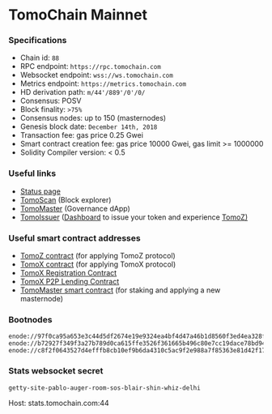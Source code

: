 # TomoChain Mainnet

### Specifications

* Chain id: `88`
* RPC endpoint: `https://rpc.tomochain.com`
* Websocket endpoint: `wss://ws.tomochain.com`
* Metrics endpoint: `https://metrics.tomochain.com`
* HD derivation path: `m/44'/889'/0'/0/`
* Consensus: POSV
* Block finality: `>75%`
* Consensus nodes: up to 150 \(masternodes\)
* Genesis block date: `December 14th, 2018`
* Transaction fee: gas price 0.25 Gwei
* Smart contract creation fee: gas price 10000 Gwei, gas limit &gt;= 1000000
* Solidity Compiler version: &lt; 0.5

### Useful links

* [Status page](https://stats.tomochain.com/)
* [TomoScan](https://scan.tomochain.com/) \(Block explorer\)
* [TomoMaster](https://master.tomochain.com/) \(Governance dApp\)
* [TomoIssuer](https://issuer.testnet.tomochain.com/) \([Dashboard](https://medium.com/tomochain/how-to-deploy-a-trc-21-token-on-tomochain-in-a-few-clicks-d0290f918b9a) to issue your token and experience [TomoZ\)](https://medium.com/tomochain/tomoz-explained-a-leapfrog-toward-blockchain-mass-adoption-889f3add7cd4)

### Useful smart contract addresses

* [TomoZ contract](https://scan.tomochain.com/address/0x8c0faeb5c6bed2129b8674f262fd45c4e9468bee) \(for applying TomoZ protocol\)
* [TomoX contract](https://scan.tomochain.com/address/0xde34dd0f536170993e8cff639ddffcf1a85d3e53) \(for applying TomoX protocol\)
* [TomoX Registration Contract](https://scan.tomochain.com/address/0x16c63b79f9c8784168103c0b74e6a59ec2de4a02)
* [TomoX P2P Lending Contract](https://scan.tomochain.com/address/0x7d761afd7ff65a79e4173897594a194e3c506e57)
* [TomoMaster smart contract](https://scan.tomochain.com/address/0x0000000000000000000000000000000000000088) \(for staking and applying a new masternode\)

### Bootnodes

```text
enode://97f0ca95a653e3c44d5df2674e19e9324ea4bf4d47a46b1d8560f3ed4ea328f725acec3fcfcb37eb11706cf07da669e9688b091f1543f89b2425700a68bc8876@3.212.20.0:30301
enode://b72927f349f3a27b789d0ca615ffe3526f361665b496c80e7cc19dace78bd94785fdadc270054ab727dbb172d9e3113694600dd31b2558dd77ad85a869032dea@188.166.207.189:30301
enode://c8f2f0643527d4efffb8cb10ef9b6da4310c5ac9f2e988a7f85363e81d42f1793f64a9aa127dbaff56b1e8011f90fe9ff57fa02a36f73220da5ff81d8b8df351@104.248.98.60:30301
```

### Stats websocket secret

`getty-site-pablo-auger-room-sos-blair-shin-whiz-delhi`

Host: stats.tomochain.com:44

